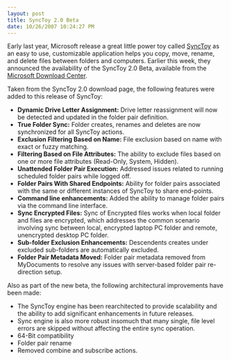 ```yaml
---
layout: post
title: SyncToy 2.0 Beta
date: 10/26/2007 10:24:27 PM
---
```


Early last year, Microsoft release a great little power toy called [SyncToy](http://www.microsoft.com/prophoto/downloads/synctoy.aspx) as an easy to use, customizable application helps you copy, move, rename, and delete files between folders and computers. Earlier this week, they announced the availability of the SyncToy 2.0 Beta, available from the [Microsoft Download Center](http://www.microsoft.com/downloads/details.aspx?familyid=c26efa36-98e0-4ee9-a7c5-98d0592d8c52&displaylang=en&tm).

Taken from the SyncToy 2.0 download page, the following features were added to this release of SyncToy: 

*   **Dynamic Drive Letter Assignment:** Drive letter reassignment will now be detected and updated in the folder pair definition.  
*   **True Folder Sync:** Folder creates, renames and deletes are now synchronized for all SyncToy actions.  
*   **Exclusion Filtering Based on Name:** File exclusion based on name with exact or fuzzy matching.  
*   **Filtering Based on File Attributes:** The ability to exclude files based on one or more file attributes (Read-Only, System, Hidden).  
*   **Unattended Folder Pair Execution:** Addressed issues related to running scheduled folder pairs while logged off.  
*   **Folder Pairs With Shared Endpoints:** Ability for folder pairs associated with the same or different instances of SyncToy to share end-points.  
*   **Command line enhancements:** Added the ability to manage folder pairs via the command line interface.  
*   **Sync Encrypted Files:** Sync of Encrypted files works when local folder and files are encrypted, which addresses the common scenario involving sync between local, encrypted laptop PC folder and remote, unencrypted desktop PC folder. 
*   **Sub-folder Exclusion Enhancements:** Descendents creates under excluded sub-folders are automatically excluded.  
*   **Folder Pair Metadata Moved:** Folder pair metadata removed from MyDocuments to resolve any issues with server-based folder pair re-direction setup. 

Also as part of the new beta, the following architectural improvements have been made:

*   The SyncToy engine has been rearchitected to provide scalability and the ability to add significant enhancements in future releases. 
*   Sync engine is also more robust insomuch that many single, file level errors are skipped without affecting the entire sync operation.  
*   64-Bit compatibility  
*   Folder pair rename  
*   Removed combine and subscribe actions. 
